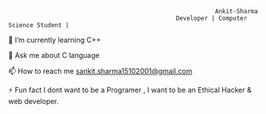                                                              Ankit-Sharma
                                                   Developer | Computer Science Student |

🌱 I’m currently learning C++

💬 Ask me about C language

📫 How to reach me sankit.sharma15102001@gmail.com

⚡ Fun fact I dont want to be a Programer , I want to be an Ethical Hacker & web developer.
